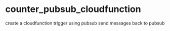 # counter_pubsub_cloudfunction
create a cloudfunction trigger using pubsub send messages back to pubsub
